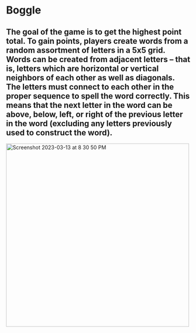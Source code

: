 # Boggle

The goal of the game is to get the highest point total. To gain points, players create words from a random assortment of letters in a 5x5 grid.
Words can be created from adjacent letters – that is, letters which are horizontal or vertical neighbors of each other as well as diagonals. The letters must connect to each other in the proper sequence to spell the word correctly. This means that the next letter in the word can be above, below, left, or right of the previous letter in the word (excluding any letters previously used to construct the word).
---
<img width="500" alt="Screenshot 2023-03-13 at 8 30 50 PM" src="https://user-images.githubusercontent.com/121631380/224862000-8b4cdbbc-93cd-4b70-84e6-5bd7bff63ea2.png">
